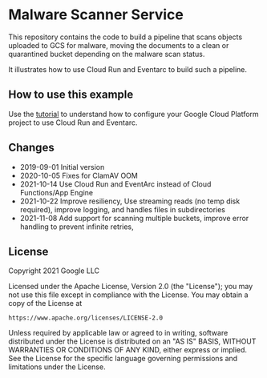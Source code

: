 # Malware Scanner Service

This repository contains the code to build a pipeline that scans objects
uploaded to GCS for malware, moving the documents to a clean or quarantined
bucket depending on the malware scan status. 

It illustrates how to use Cloud Run and Eventarc to build such a pipeline.

## How to use this example

Use the
[tutorial](https://cloud.google.com/solutions/automating-malware-scanning-for-documents-uploaded-to-cloud-storage)
to understand how to configure your Google Cloud Platform project to use Cloud
Run and Eventarc.

## Changes

*   2019-09-01 Initial version
*   2020-10-05 Fixes for ClamAV OOM
*   2021-10-14 Use Cloud Run and EventArc instead of Cloud Functions/App Engine
*   2021-10-22 Improve resiliency, Use streaming reads (no temp disk required),
    improve logging, and handles files in subdirectories
*   2021-11-08 Add support for scanning multiple buckets, improve error
    handling to prevent infinite retries,

## License

Copyright 2021 Google LLC

Licensed under the Apache License, Version 2.0 (the "License"); you may not use
this file except in compliance with the License. You may obtain a copy of the
License at

```
https://www.apache.org/licenses/LICENSE-2.0
```

Unless required by applicable law or agreed to in writing, software distributed
under the License is distributed on an "AS IS" BASIS, WITHOUT WARRANTIES OR
CONDITIONS OF ANY KIND, either express or implied. See the License for the
specific language governing permissions and limitations under the License.
